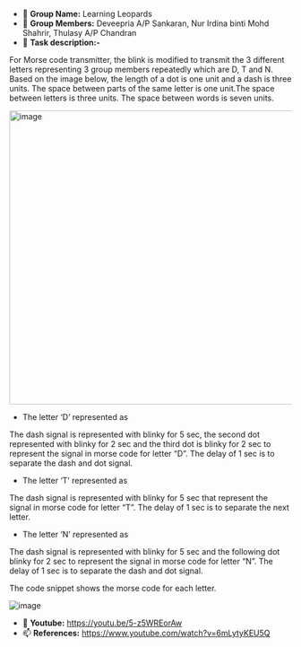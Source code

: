 - 👋 **Group Name:** Learning Leopards
- 👀 **Group Members:** Deveepria A/P Sankaran, Nur Irdina binti Mohd Shahrir, Thulasy A/P Chandran
- 🌱 **Task description:-**

For Morse code transmitter, the blink is modified to transmit the 3 different letters representing 3 group members repeatedly which are D, T and N. Based on the image below, the length of a dot is one unit and a dash is three units. The space between parts of the same letter is one unit.The space between letters is three units. The space between words is seven units.

<img width="524" alt="image" src="https://user-images.githubusercontent.com/92903308/203853221-82a5e369-101c-4c12-9ee2-499124a0d727.png">

- The letter ‘D’ represented as 

The dash signal is represented with blinky for 5 sec, the second dot represented with blinky for 2 sec and the third dot is blinky for 2 sec to represent the signal in morse code for letter “D”. The delay of 1 sec is to separate the dash and dot signal.
- The letter ‘T’ represented as

The dash signal is represented with blinky for 5 sec that represent the signal in morse code for letter “T”. The delay of 1 sec is to separate the next letter.
- The letter ‘N’ represented as

The dash signal is represented with blinky for 5 sec and the following dot blinky for 2 sec to represent the signal in morse code for letter “N”. The delay of 1 sec is to separate the dash and dot signal. 

The code snippet shows the morse code for each letter. 

![image](https://user-images.githubusercontent.com/92903308/203853060-9694aaf4-774f-4e47-b6c1-8f4bc792e7b2.png)


- 💞️ **Youtube:** https://youtu.be/5-z5WREorAw
- 📫 **References:** https://www.youtube.com/watch?v=6mLytyKEU5Q

